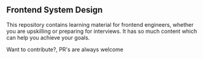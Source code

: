 ## Frontend System Design 

This repository contains learning material for frontend engineers, whether you are upskilling or preparing for interviews. It has so much content which can help you achieve your goals.

Want to contribute?, PR's are always welcome